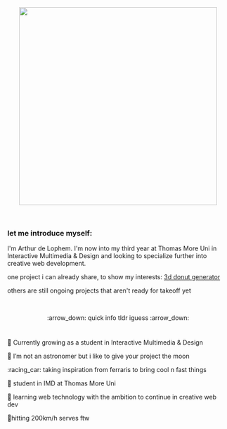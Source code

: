 <div id="header" align="center">
  <img src="https://media.giphy.com/media/zibqlTbGiH03JBCnSF/giphy.gif" width="450"/>  
</div>
<p>&nbsp;</p>

### let me introduce myself:
<p>I'm Arthur de Lophem. I'm now into my third year at Thomas More Uni in Interactive Multimedia & Design and looking to specialize further into creative web development. 
<p>one project i can already share, to show my interests:
<a href="https://github.com/ArthurdeLophem/donutello">3d donut generator</a>
<p>others are still ongoing projects that aren't ready for takeoff yet</p>
<p>&nbsp;</p>

<p align='center'> :arrow_down: quick info tldr iguess :arrow_down:</p>

#
<p>🌱 Currently growing as a student in Interactive Multimedia & Design</p>
<p>🔭 I’m not an astronomer but i like to give your project the moon</p></p>
<p>:racing_car: taking inspiration from ferraris to bring cool n fast things</p>
<p>🏫 student in IMD at Thomas More Uni</p>
<p>🚀 learning web technology with the ambition to continue in creative web dev</p>
<p>🎾hitting 200km/h serves ftw</p>
<p>&nbsp;</p>


<!--
**ArthurdeLophem/ArthurdeLophem** is a ✨ _special_ ✨ repository because its `README.md` (this file) appears on your GitHub profile.

Here are some ideas to get you started:

- 🔭 I’m currently working on ...
- 🌱 I’m currently learning ...
- 👯 I’m looking to collaborate on ...
- 🤔 I’m looking for help with ...
- 💬 Ask me about ...
- 📫 How to reach me: ...
- 😄 Pronouns: ...
- ⚡ Fun fact: ...
-->

